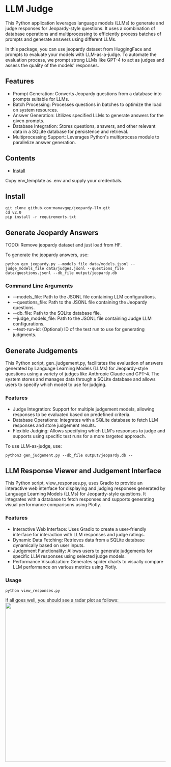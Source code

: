 # LLM Judge

This Python application leverages language models (LLMs) to generate and judge responses for Jeopardy-style questions. It uses a combination of database operations and multiprocessing to efficiently process batches of prompts and generate answers using different LLMs. 

In this package, you can use jeopardy dataset from HuggingFace and prompts to evaluate your models with LLM-as-a-judge.
To automate the evaluation process, we prompt strong LLMs like GPT-4 to act as judges and assess the quality of the models' responses.


## Features
- Prompt Generation: Converts Jeopardy questions from a database into prompts suitable for LLMs.
- Batch Processing: Processes questions in batches to optimize the load on system resources.
- Answer Generation: Utilizes specified LLMs to generate answers for the given prompts.
- Database Integration: Stores questions, answers, and other relevant data in a SQLite database for persistence and retrieval.
- Multiprocessing Support: Leverages Python's multiprocess module to parallelize answer generation.

## Contents
- [Install](#install)

Copy env_template as .env and supply your credentials.


## Install
```
git clone github.com:manavgup/jeopardy-llm.git
cd v2.0
pip install -r requirements.txt
```

## Generate Jeopardy Answers
TODO: Remove jeopardy dataset and just load from HF.

To generate the jeopardy answers, use:

```
python gen_jeopardy.py --models_file data/models.jsonl --judge_models_file data/judges.jsonl --questions_file data/questions.jsonl --db_file output/jeopardy.db
```
### Command Line Arguments
- --models_file: Path to the JSONL file containing LLM configurations.
- --questions_file: Path to the JSONL file containing the Jeopardy questions.
- --db_file: Path to the SQLite database file.
- --judge_models_file: Path to the JSONL file containing Judge LLM configurations.
- --test-run-id: (Optional) ID of the test run to use for generating judgments.

## Generate Judgements
This Python script, gen_judgement.py, facilitates the evaluation of answers generated by Language Learning Models (LLMs) for Jeopardy-style questions using a variety of judges like Anthropic Claude and GPT-4. The system stores and manages data through a SQLite database and allows users to specify which model to use for judging.

### Features
- Judge Integration: Support for multiple judgement models, allowing responses to be evaluated based on predefined criteria.
- Database Operations: Integrates with a SQLite database to fetch LLM responses and store judgement results.
- Flexible Judging: Allows specifying which LLM's responses to judge and supports using specific test runs for a more targeted approach.

To use LLM-as-judge, use:

```
python3 gen_judgement.py --db_file output/jeopardy.db --
```

## LLM Response Viewer and Judgement Interface

This Python script, view_responses.py, uses Gradio to provide an interactive web interface for displaying and judging responses generated by Language Learning Models (LLMs) for Jeopardy-style questions. It integrates with a database to fetch responses and supports generating visual performance comparisons using Plotly.

### Features
- Interactive Web Interface: Uses Gradio to create a user-friendly interface for interaction with LLM responses and judge ratings.
- Dynamic Data Fetching: Retrieves data from a SQLite database dynamically based on user inputs.
- Judgement Functionality: Allows users to generate judgements for specific LLM responses using selected judge models.
- Performance Visualization: Generates spider charts to visually compare LLM performance on various metrics using Plotly.

### Usage
```
python view_responses.py
```

If all goes well, you should see a radar plot as follows:
<img src="v2.0/output/newplot.png" width="800" height="500">
